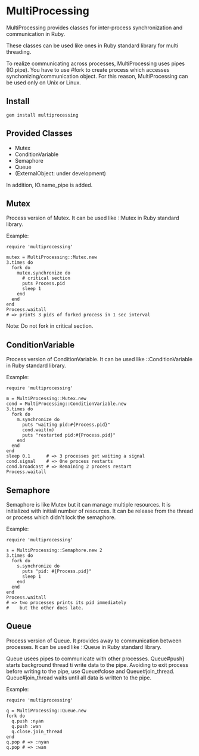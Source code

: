 # MultiProcessing #

MultiProcessing provides classes for
inter-process synchronization and communication in Ruby.

These classes can be used like ones in Ruby standard library for multi threading.

To realize communicating across processes,
MultiProcessing uses pipes (IO.pipe).
You have to use #fork to create process which accesses synchonizing/communication object.
For this reason, MultiProcessing can be used only on Unix or Linux.

## Install ##

    gem install multiprocessing

## Provided Classes ##

* Mutex
* ConditionVariable
* Semaphore
* Queue
* (ExternalObject: under development)

In addition, IO.name\_pipe is added.

## Mutex ##

Process version of Mutex.
It can be used like ::Mutex in Ruby standard library.

Example:

    require 'multiprocessing'
    
    mutex = MultiProcessing::Mutex.new
    3.times do
      fork do
        mutex.synchronize do
          # critical section
          puts Process.pid
          sleep 1
        end
      end
    end
    Process.waitall
    # => prints 3 pids of forked process in 1 sec interval

Note: Do not fork in critical section.

## ConditionVariable ##

Process version of ConditionVariable.
It can be used like ::ConditionVariable in Ruby standard library.

Example:

    require 'multiprocessing'
    
    m = MultiProcessing::Mutex.new
    cond = MultiProcessing::ConditionVariable.new
    3.times do
      fork do
        m.synchronize do
          puts "waiting pid:#{Process.pid}"
          cond.wait(m)
          puts "restarted pid:#{Process.pid}"
        end
      end
    end
    sleep 0.1      # => 3 processes get waiting a signal
    cond.signal    # => One process restarts
    cond.broadcast # => Remaining 2 process restart
    Process.waitall


## Semaphore ##

Semaphore is like Mutex but it can manage multiple resources.
It is initialized with initiali number of resources.
It can be release from the thread or process which didn't lock the semaphore.

Example:

    require 'multiprocessing'
    
    s = MultiProcessing::Semaphore.new 2
    3.times do
      fork do
        s.synchronize do
          puts "pid: #{Process.pid}"
          sleep 1
        end
      end
    end
    Process.waitall
    # => two processes prints its pid immediately
    #    but the other does late.

## Queue ##

Process version of Queue.
It provides away to communication between processes.
It can be used like ::Queue in Ruby standard library.

Queue usees pipes to communicate with other processes.
Queue#push} starts background thread ti write data to the pipe.
Avoiding to exit process before writing to the pipe,
use Queue#close and Queue#join\_thread.
Queue#join\_thread waits until all data is written to the pipe.

Example:

    require 'multiprocessing'
     
    q = MultiProcessing::Queue.new
    fork do
      q.push :nyan
      q.push :wan
      q.close.join_thread
    end
    q.pop # => :nyan
    q.pop # => :wan

